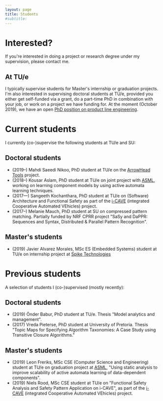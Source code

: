```yaml
---
layout: page
title: Students
#subtitle:
---
```


# Interested?

If you're interested in doing a project or research degree under my supervision, please contact me.

## At TU/e

I typically supervise students for Master's internship or graduation projects. I'm also interested in supervising doctoral students at TU/e, provided you either get self-funded via a grant, do a part-time PhD in combination with your job, or work on a project we have funding for. At the moment (October 2019), we have an open [PhD position on product line engineering](https://jobs.tue.nl/en/vacancy/phd-position-on-product-line-engineering-744363.html).

# Current students

I currently (co-)supervise the following students at TU/e and SU:

## Doctoral students

* (2019–) Mahdi Saeedi Nikoo, PhD student at TU/e on the [ArrowHead Tools](https://arrowhead.eu/arrowheadtools) project.
* (2018–) Kousar Aslam, PhD student at TU/e on joint project with [ASML](https://www.asml.com), working on learning component models by using active automata learning techniques.
* (2017—) Sangeeth Kochanthara, PhD student at TU/e on (Software) Architecture and Functional Safety as part of the [i-CAVE](https://i-cave.nl) (integrated Cooperative Automated VEhicles) project.
* (2017–) Melanie Mauch, PhD student at SU on compressed pattern matching. Partially funded by NRF CPRR project "SaSy and DaPPR: Sequences and Syntax, Distributed & Parallel Pattern Recognition".

## Master's students

* (2019) Javier Alvarez Morales, MSc ES (Embedded Systems) student at TU/e on internship project at [Spike Technologies](https://spike.global)

# Previous students

A selection of students I (co-)supervised (mostly recently):

## Doctoral students

* (2019) Önder Babur, PhD student at TU/e. Thesis "Model analytics and management".
* (2017) Vreda Pieterse, PhD student at University of Pretoria. Thesis "Topic Maps for Specifying Algorithm Taxonomies: A Case Study using Transitive Closure Algorithms."

## Master's students

* (2019) Leon Freriks, MSc CSE (Computer Science and Engineering) student at TU/e on graduation project at [ASML](https://www.asml.com), "Using static analysis to improve scalability
of active automata learning of data-dependent components".
* (2019) Niels Rood, MSc CSE student at TU/e on "Functional Safety Analysis and Safety Pattern Application on i-CAVE", as part of the [i-CAVE](https://i-cave.nl) (integrated Cooperative Automated VEhicles) project.
